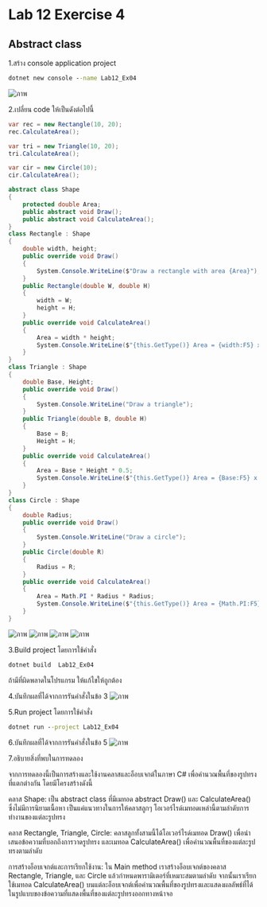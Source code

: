 # Lab 12 Exercise 4

## Abstract class

1.สร้าง console application project

```cmd
dotnet new console --name Lab12_Ex04
```
![ภาพ](https://github.com/AnchisaPhetnoi/03376836-OOP-2566-Lab-12/assets/144197034/40ec53b6-7cd7-480e-ade5-3ae66a941dcd)

2.เปลี่ยน code ให้เป็นดังต่อไปนี้

```cs
var rec = new Rectangle(10, 20);
rec.CalculateArea();

var tri = new Triangle(10, 20);
tri.CalculateArea();

var cir = new Circle(10);
cir.CalculateArea();

abstract class Shape
{
    protected double Area;
    public abstract void Draw();
    public abstract void CalculateArea();
}
class Rectangle : Shape
{
    double width, height;
    public override void Draw()
    {
        System.Console.WriteLine($"Draw a rectangle with area {Area}");
    }
    public Rectangle(double W, double H)
    {
        width = W;
        height = H;
    }
    public override void CalculateArea()
    {
        Area = width * height;
        System.Console.WriteLine($"{this.GetType()} Area = {width:F5} x {height:F5} = {Area:F5} unit(s)");
    }
}
class Triangle : Shape
{
    double Base, Height;
    public override void Draw()
    {
        System.Console.WriteLine("Draw a triangle");
    }
    public Triangle(double B, double H)
    {
        Base = B;
        Height = H;
    }
    public override void CalculateArea()
    {
        Area = Base * Height * 0.5;
        System.Console.WriteLine($"{this.GetType()} Area = {Base:F5} x {Height:F5} x 1/2  = {Area:F5} unit(s)");
    }
}
class Circle : Shape
{
    double Radius;
    public override void Draw()
    {
        System.Console.WriteLine("Draw a circle");
    }
    public Circle(double R)
    {
        Radius = R;
    }
    public override void CalculateArea()
    {
        Area = Math.PI * Radius * Radius;
        System.Console.WriteLine($"{this.GetType()} Area = {Math.PI:F5} x {Radius} ^2  = {Area:F5} unit(s)");
    }
}
```
![ภาพ](https://github.com/AnchisaPhetnoi/03376836-OOP-2566-Lab-12/assets/144197034/492235fc-2813-452e-a040-20e1bf78e1cb)
![ภาพ](https://github.com/AnchisaPhetnoi/03376836-OOP-2566-Lab-12/assets/144197034/d00070a9-bb5e-4a5c-9db2-a54251c59d8b)
![ภาพ](https://github.com/AnchisaPhetnoi/03376836-OOP-2566-Lab-12/assets/144197034/98cb5e7b-180c-434f-b711-8594003c9826)
![ภาพ](https://github.com/AnchisaPhetnoi/03376836-OOP-2566-Lab-12/assets/144197034/d515000f-f0ae-4310-947f-d2ac552c73f8)

3.Build project โดยการใช้คำสั่ง

```cmd
dotnet build  Lab12_Ex04
```

ถ้ามีที่ผิดพลาดในโปรแกรม ให้แก้ไขให้ถูกต้อง

4.บันทึกผลที่ได้จากการรันคำสั่งในข้อ 3
![ภาพ](https://github.com/AnchisaPhetnoi/03376836-OOP-2566-Lab-12/assets/144197034/3243c4a4-40a7-4fd3-add0-91d1bd090d55)

5.Run project โดยการใช้คำสั่ง

```cmd
dotnet run --project Lab12_Ex04
```

6.บันทึกผลที่ได้จากการรันคำสั่งในข้อ 5
![ภาพ](https://github.com/AnchisaPhetnoi/03376836-OOP-2566-Lab-12/assets/144197034/140e4109-2872-4d2e-83cd-a39b7949b294)

7.อธิบายสิ่งที่พบในการทดลอง

จากการทดลองนี้เป็นการสร้างและใช้งานคลาสและอ็อบเจกต์ในภาษา C# เพื่อคำนวณพื้นที่ของรูปทรงที่แตกต่างกัน โดยมีโครงสร้างดังนี้

คลาส Shape: เป็น abstract class ที่มีเมทอด abstract Draw() และ CalculateArea() ซึ่งไม่มีการนิยามเนื้อหา เป็นแค่แนวทางในการให้คลาสลูกๆ โอเวอร์ไรด์เมทอดเหล่านี้ตามลำดับการทำงานของแต่ละรูปทรง

คลาส Rectangle, Triangle, Circle: คลาสลูกทั้งสามนี้ได้โอเวอร์ไรด์เมทอด Draw() เพื่อนำเสนอข้อความที่บอกถึงการวาดรูปทรง และเมทอด CalculateArea() เพื่อคำนวณพื้นที่ของแต่ละรูปทรงตามลำดับ

การสร้างอ็อบเจกต์และการเรียกใช้งาน: ใน Main method เราสร้างอ็อบเจกต์ของคลาส Rectangle, Triangle, และ Circle แล้วกำหนดพารามิเตอร์ที่เหมาะสมตามลำดับ จากนั้นเราเรียกใช้เมทอด CalculateArea() บนแต่ละอ็อบเจกต์เพื่อคำนวณพื้นที่ของรูปทรงและแสดงผลลัพธ์ที่ได้ในรูปแบบของข้อความที่แสดงพื้นที่ของแต่ละรูปทรงออกทางหน้าจอ
